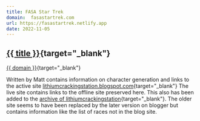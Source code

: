 ```yaml
---
title: FASA Star Trek
domain:  fasastartrek.com
url: https://fasastartrek.netlify.app
date: 2022-11-05
---
```

## [{{ title }}]({{url}}){target="_blank"}
[{{ domain }}]({{url}}){target="_blank"}

Written by Matt contains information on character generation and links to the active site [lithiumcrackingstation.blogspot.com](https://lithiumcrackingstation.blogspot.com/){target="_blank"} The live site contains links to the offline site preserved here. This also has been added to the [archive of lithiumcrackingstation]({{url}}/lithiumcrackingstation){target="_blank"}. The older site seems to have been replaced by the later version on blogger but contains information like the list of races not in the blog site. 


